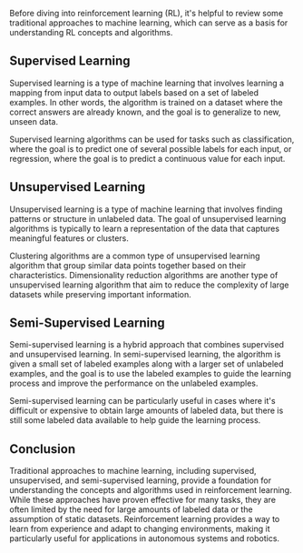 
Before diving into reinforcement learning (RL), it's helpful to review some traditional approaches to machine learning, which can serve as a basis for understanding RL concepts and algorithms.

Supervised Learning
-------------------

Supervised learning is a type of machine learning that involves learning a mapping from input data to output labels based on a set of labeled examples. In other words, the algorithm is trained on a dataset where the correct answers are already known, and the goal is to generalize to new, unseen data.

Supervised learning algorithms can be used for tasks such as classification, where the goal is to predict one of several possible labels for each input, or regression, where the goal is to predict a continuous value for each input.

Unsupervised Learning
---------------------

Unsupervised learning is a type of machine learning that involves finding patterns or structure in unlabeled data. The goal of unsupervised learning algorithms is typically to learn a representation of the data that captures meaningful features or clusters.

Clustering algorithms are a common type of unsupervised learning algorithm that group similar data points together based on their characteristics. Dimensionality reduction algorithms are another type of unsupervised learning algorithm that aim to reduce the complexity of large datasets while preserving important information.

Semi-Supervised Learning
------------------------

Semi-supervised learning is a hybrid approach that combines supervised and unsupervised learning. In semi-supervised learning, the algorithm is given a small set of labeled examples along with a larger set of unlabeled examples, and the goal is to use the labeled examples to guide the learning process and improve the performance on the unlabeled examples.

Semi-supervised learning can be particularly useful in cases where it's difficult or expensive to obtain large amounts of labeled data, but there is still some labeled data available to help guide the learning process.

Conclusion
----------

Traditional approaches to machine learning, including supervised, unsupervised, and semi-supervised learning, provide a foundation for understanding the concepts and algorithms used in reinforcement learning. While these approaches have proven effective for many tasks, they are often limited by the need for large amounts of labeled data or the assumption of static datasets. Reinforcement learning provides a way to learn from experience and adapt to changing environments, making it particularly useful for applications in autonomous systems and robotics.
